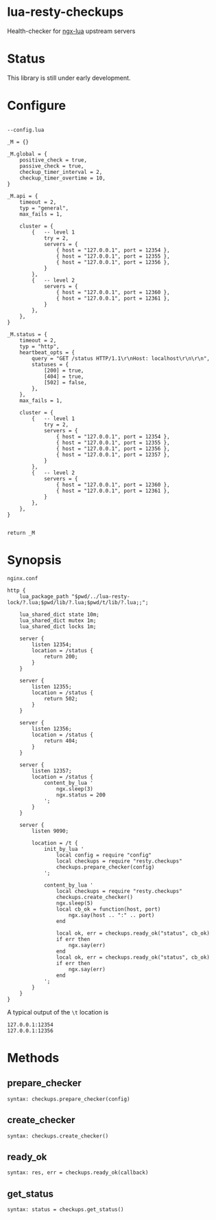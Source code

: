 lua-resty-checkups
====

Health-checker for [ngx-lua](https://github.com/chaoslawful/lua-nginx-module) upstream servers


Status
======

This library is still under early development.

Configure
======

```

--config.lua
	
_M = {}

_M.global = {
    positive_check = true,
    passive_check = true,
    checkup_timer_interval = 2,
    checkup_timer_overtime = 10,
}

_M.api = {
    timeout = 2,
    typ = "general",
    max_fails = 1,

    cluster = {
        {   -- level 1
            try = 2,
            servers = {
                { host = "127.0.0.1", port = 12354 },
                { host = "127.0.0.1", port = 12355 },
                { host = "127.0.0.1", port = 12356 },
            }
        },
        {   -- level 2
            servers = {
                { host = "127.0.0.1", port = 12360 },
                { host = "127.0.0.1", port = 12361 },
            }
        },
    },
}
	
_M.status = {
    timeout = 2,
    typ = "http",
    heartbeat_opts = {
        query = "GET /status HTTP/1.1\r\nHost: localhost\r\n\r\n",
        statuses = {
            [200] = true,
            [404] = true,
            [502] = false,
        },
    },
    max_fails = 1,

    cluster = {
        {   -- level 1
            try = 2,
            servers = {
                { host = "127.0.0.1", port = 12354 },
                { host = "127.0.0.1", port = 12355 },
                { host = "127.0.0.1", port = 12356 },
                { host = "127.0.0.1", port = 12357 },
            }
        },
        {   -- level 2
            servers = {
                { host = "127.0.0.1", port = 12360 },
                { host = "127.0.0.1", port = 12361 },
            }
        },
    },
}


return _M

```

Synopsis
========


```
nginx.conf

http {
	lua_package_path "$pwd/../lua-resty-lock/?.lua;$pwd/lib/?.lua;$pwd/t/lib/?.lua;;";
    
    lua_shared_dict state 10m;
    lua_shared_dict mutex 1m;
    lua_shared_dict locks 1m;

    server {
        listen 12354;
        location = /status {
            return 200;
        }
    }

    server {
        listen 12355;
        location = /status {
            return 502;
        }
    }

    server {
        listen 12356;
        location = /status {
            return 404;
        }
    }

    server {
        listen 12357;
        location = /status {
            content_by_lua '
                ngx.sleep(3)
                ngx.status = 200
            ';
        }
    }

	server {
		listen 9090;

		location = /t {
    		init_by_lua '
        		local config = require "config"
        		local checkups = require "resty.checkups"
        		checkups.prepare_checker(config)
    		';

     		content_by_lua '
            	local checkups = require "resty.checkups"
            	checkups.create_checker()
            	ngx.sleep(5)
            	local cb_ok = function(host, port)
                	ngx.say(host .. ":" .. port)
            	end

            	local ok, err = checkups.ready_ok("status", cb_ok)
            	if err then
                	ngx.say(err)
            	end
            	local ok, err = checkups.ready_ok("status", cb_ok)
            	if err then
                	ngx.say(err)
            	end
        	';
		}
	}
}
```

A typical output of the `\t` location is

```
127.0.0.1:12354
127.0.0.1:12356
```


Methods
=======

## prepare_checker


`syntax: checkups.prepare_checker(config)`


## create_checker

`syntax: checkups.create_checker()`


## ready_ok

`syntax: res, err = checkups.ready_ok(callback)`


## get_status

`syntax: status = checkups.get_status()`




